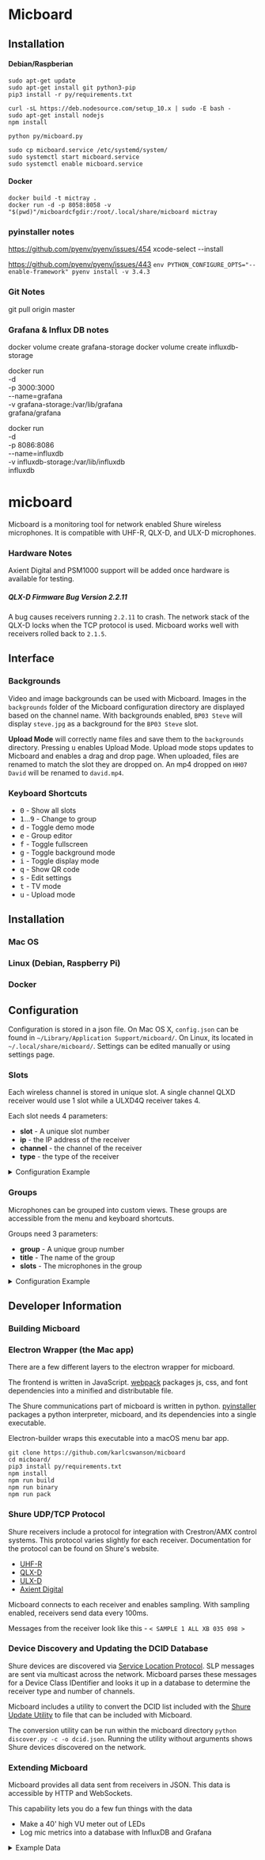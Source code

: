 # Micboard

## Installation

#### Debian/Raspberian
```
sudo apt-get update
sudo apt-get install git python3-pip
pip3 install -r py/requirements.txt

curl -sL https://deb.nodesource.com/setup_10.x | sudo -E bash -
sudo apt-get install nodejs
npm install

python py/micboard.py

sudo cp micboard.service /etc/systemd/system/
sudo systemctl start micboard.service
sudo systemctl enable micboard.service
```

#### Docker
```
docker build -t mictray .
docker run -d -p 8058:8058 -v "$(pwd)"/micboardcfgdir:/root/.local/share/micboard mictray
```



### pyinstaller notes
https://github.com/pyenv/pyenv/issues/454
xcode-select --install

https://github.com/pyenv/pyenv/issues/443
`env PYTHON_CONFIGURE_OPTS="--enable-framework" pyenv install -v 3.4.3`

### Git Notes
git pull origin master


### Grafana & Influx DB notes
docker volume create grafana-storage
docker volume create influxdb-storage

docker run \
  -d \
  -p 3000:3000 \
  --name=grafana \
  -v grafana-storage:/var/lib/grafana \
  grafana/grafana

docker run \
  -d \
  -p 8086:8086 \
  --name=influxdb \
  -v influxdb-storage:/var/lib/influxdb \
  influxdb  


# micboard
Micboard is a monitoring tool for network enabled Shure wireless microphones.  It is compatible with UHF-R, QLX-D, and ULX-D microphones.


### Hardware Notes
Axient Digital and PSM1000 support will be added once hardware is available for testing.

##### QLX-D Firmware Bug Version 2.2.11

A bug causes receivers running `2.2.11` to crash. The network stack of the QLX-D locks when the TCP protocol is used. Micboard works well with receivers rolled back to `2.1.5`.

## Interface
### Backgrounds
Video and image backgrounds can be used with Micboard. Images in the `backgrounds` folder of the Micboard configuration directory are displayed based on the channel name. With backgrounds enabled, `BP03 Steve` will display `steve.jpg` as a background for the `BP03 Steve` slot.


**Upload Mode** will correctly name files and save them to the `backgrounds` directory. Pressing <kbd>u</kbd> enables Upload Mode. Upload mode stops updates to Micboard and enables a drag and drop page. When uploaded, files are renamed to match the slot they are dropped on. An mp4 dropped on `HH07 David` will be renamed to `david.mp4`.

### Keyboard Shortcuts
* <kbd>0</kbd> - Show all slots
* <kbd>1</kbd>...<kbd>9</kbd> - Change to group
* <kbd>d</kbd> - Toggle demo mode
* <kbd>e</kbd> - Group editor
* <kbd>f</kbd> - Toggle fullscreen
* <kbd>g</kbd> - Toggle background mode
* <kbd>i</kbd> - Toggle display mode
* <kbd>q</kbd> - Show QR code
* <kbd>s</kbd> - Edit settings
* <kbd>t</kbd> - TV mode
* <kbd>u</kbd> - Upload mode


## Installation
### Mac OS
### Linux (Debian, Raspberry Pi)
### Docker


## Configuration
Configuration is stored in a json file.  On Mac OS X, `config.json` can be found in `~/Library/Application Support/micboard/`.  On Linux, its located in `~/.local/share/micboard/`.  Settings can be edited manually or using settings page.


### Slots
Each wireless channel is stored in unique slot. A single channel QLXD receiver would use 1 slot while a ULXD4Q receiver takes 4.

Each slot needs 4 parameters:
* **slot** - A unique slot number
* **ip** - the IP address of the receiver
* **channel** - the channel of the receiver
* **type** - the type of the receiver

<details><summary>Configuration Example</summary>

```javascript
"slots": [
    {
      "slot": 1,
      "ip" : "192.0.2.11",
      "channel": 1,
      "type": "qlxd"
    },
    {
      "slot": 2,
      "ip" : "192.0.2.12",
      "channel": 1,
      "type": "qlxd"
    },
    {
      "slot": 3,
      "ip" : "192.0.2.13",
      "channel": 1,
      "type": "uhfr"
    },
    {
      "slot": 4,
      "ip" : "192.0.2.13",
      "channel": 2,
      "type": "uhfr"
    },
    {
      "slot": 5,
      "ip" : "192.0.2.14",
      "channel": 1,
      "type": "ulxd"
    },
    {
      "slot": 6,
      "ip" : "192.0.2.14",
      "channel": 2,
      "type": "ulxd"
    },
    {
      "slot": 7,
      "ip" : "192.0.2.14",
      "channel": 3,
      "type": "ulxd"
    },
    {
      "slot": 8,
      "ip" : "192.0.2.14",
      "channel": 4,
      "type": "ulxd"
    }
  ]
```
</details>

### Groups
Microphones can be grouped into custom views. These groups are accessible from the menu and keyboard shortcuts.


Groups need 3 parameters:
* **group** - A unique group number
* **title** - The name of the group
* **slots** - The microphones in the group

<details><summary>Configuration Example</summary>

```javascript
"groups": [
    {
      "group": 1,
      "title": "Primary",
      "slots" : [1,3,5,7]
    },
    {
      "group": 2,
      "title": "Backup",
      "slots" : [2,4,6,8]
    },
    {
      "group": 3,
      "title": "Hosts",
      "slots" : [9,10]
    },
    {
      "group": 4,
      "title": "interview",
      "slots" : [11,12]
    },
    {
      "group": 5,
      "title": "Opening",
      "slots" : [18,19,20,21,0,9,10]
    },
    {
      "group": 6,
      "title": "Interview",
      "slots" : [10,0,11,12]
    },
    {
      "group" : 9,
      "title": "Band",
      "slots" : [18,19,20,21]
    }
],
```
</details>

## Developer Information
### Building Micboard
### Electron Wrapper (the Mac app)
There are a few different layers to the electron wrapper for micboard.

The frontend is written in JavaScript. [webpack](https://webpack.js.org) packages js, css, and font dependencies into a minified and distributable file.

The Shure communications part of micboard is written in python. [pyinstaller](https://pyinstaller.readthedocs.io/en/stable/) packages a python interpreter, micboard, and its dependencies into a single executable.

Electron-builder wraps this executable into a macOS menu bar app.

```
git clone https://github.com/karlcswanson/micboard
cd micboard/
pip3 install py/requirements.txt
npm install
npm run build
npm run binary
npm run pack
```


### Shure UDP/TCP Protocol
Shure receivers include a protocol for integration with Crestron/AMX control systems. This protocol varies slightly for each receiver. Documentation for the protocol can be found on Shure's website.
* [UHF-R](https://www.shure.com/americas/support/find-an-answer/amx-crestron-control-of-uhf-r-receiver)
* [QLX-D](https://www.shure.com/americas/support/find-an-answer/qlx-d-crestron-amx-control-strings)
* [ULX-D](https://www.shure.com/americas/support/find-an-answer/ulx-d-crestron-amx-control-strings)
* [Axient Digital](https://www.shure.com/americas/support/find-an-answer/axient-digital-crestron-amx-control-strings)

Micboard connects to each receiver and enables sampling. With sampling enabled, receivers send data every 100ms.

Messages from the receiver look like this -
`< SAMPLE 1 ALL XB 035 098 >`


### Device Discovery and Updating the DCID Database
Shure devices are discovered via [Service Location Protocol](https://en.wikipedia.org/wiki/Service_Location_Protocol).  SLP messages are sent via multicast across the network. Micboard parses these messages for a Device Class IDentifier and looks it up in a database to determine the receiver type and number of channels.

Micboard includes a utility to convert the DCID list included with the [Shure Update Utility](http://www.shure.com/americas/products/software/utilities/shure-update-utility) to file that can be included with Micboard.

The conversion utility can be run within the micboard directory
`python discover.py -c -o dcid.json`.  Running the utility without arguments shows Shure devices discovered on the network.  

### Extending Micboard
Micboard provides all data sent from receivers in JSON. This data is accessible by HTTP and WebSockets.

This capability lets you do a few fun things with the data
* Make a 40' high VU meter out of LEDs
* Log mic metrics into a database with InfluxDB and Grafana

<details><summary>Example Data</summary>

```javascript
{
  "antenna": "AX",
  "audio_level": 68,
  "battery": 5,
  "channel": 1,
  "frequency": "526.225",
  "name": "CFO 4",
  "raw": {
    "ALL": "AX 079 034",
    "AUDIO_GAIN": "030",
    "AUDIO_LVL": "000",
    "BATT_BARS": "005",
    "BATT_CHARGE": "100",
    "BATT_CYCLE": "00004",
    "BATT_HEALTH": "100",
    "BATT_RUN_TIME": "00607",
    "BATT_TEMP_C": "64",
    "BATT_TEMP_F": "116",
    "BATT_TYPE": "LION",
    "CHAN_NAME": "CFO 4",
    "ENCRYPTION_WARNING": "OFF",
    "FREQUENCY": "526225",
    "GROUP_CHAN": "--,--",
    "METER_RATE": "00100",
    "RF_ANTENNA": "XX",
    "RX_RF_LVL": "032",
    "TX_DEVICE_ID": "",
    "TX_MENU_LOCK": "OFF",
    "TX_MUTE_BUTTON_STATUS": "UNKN",
    "TX_MUTE_STATUS": "UNKN",
    "TX_OFFSET": "000",
    "TX_POWER_SOURCE": "UNKN",
    "TX_PWR_LOCK": "OFF",
    "TX_RF_PWR": "LOW",
    "TX_TYPE": "QLXD1"
    },
  "rf_level": 68,
  "slot": 4,
  "status": "AUDIO_PEAK",
  "tx_offset": 0,
  "type": "qlxd"
}
```
</details>
